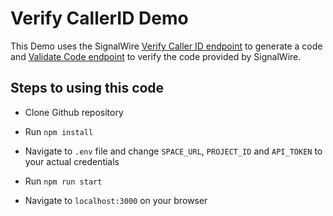 # Verify CallerID Demo

This Demo uses the SignalWire [Verify Caller ID endpoint](https://developer.signalwire.com/rest/create-a-new-verified-caller-id) to generate a code and [Validate Code endpoint](https://developer.signalwire.com/rest/validate-the-verification-code) to verify the code provided by SignalWire.

## Steps to using this code

- Clone Github repository

- Run `npm install`

- Navigate to `.env` file and change `SPACE_URL`, `PROJECT_ID` and `API_TOKEN` to your actual credentials

- Run `npm run start`

- Navigate to `localhost:3000` on your browser